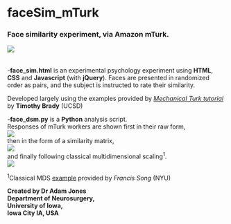 # faceSim_mTurk

### Face similarity experiment, via Amazon mTurk. 

<kbd>
  <img src="http://i.imgur.com/FbySiuK.png?1">
</kbd>

######

-**face_sim.html** is an experimental psychology experiment using **HTML**, **CSS** and **Javascript** (with **jQuery**).
Faces are presented in randomized order as pairs, and the subject is instructed to rate their similarity.
 
Developed largely using the examples provided by [*Mechanical Turk tutorial*](https://bradylab.ucsd.edu/ttt/) by **Timothy Brady** (UCSD)

-**face_dsm.py** is a **Python** analysis script. <br>
Responses of mTurk workers are shown first in their raw form,<br>
<img src="http://i.imgur.com/GlpnYPwl.png"><br>
then in the form of a similarity matrix,<br>
<img src="http://i.imgur.com/pJCGz6Bl.png"><br>
and finally following classical multidimensional scaling<sup>1</sup>. <br>
<img src="http://i.imgur.com/0rK1pIKl.png"><br>
 
<sup>1</sup>Classical MDS [example](http://www.nervouscomputer.com/hfs/cmdscale-in-python/) provided by *Francis Song* (NYU)

**Created by Dr Adam Jones  
Department of Neurosurgery,  
University of Iowa,  
Iowa City IA, USA** 
